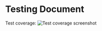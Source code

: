 # Testing Document

Test coverage:
![Test coverage screenshot](https://github.com/korolainenriikka/Jani/new/master/documentation/images/test_coverage_3.png)
